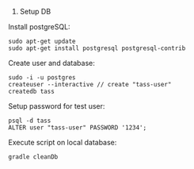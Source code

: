1. Setup DB

Install postgreSQL:
```
sudo apt-get update
sudo apt-get install postgresql postgresql-contrib
```

Create user and database:
```
sudo -i -u postgres
createuser --interactive // create "tass-user"
createdb tass
```

Setup password for test user:
```
psql -d tass
ALTER user "tass-user" PASSWORD '1234';
```

Execute script on local database:
```
gradle cleanDb
```
